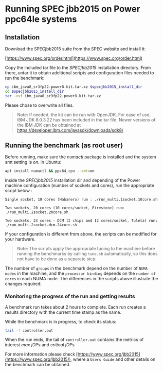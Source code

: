 # Running SPEC jbb2015 on Power ppc64le systems
## Installation  
  
Download the SPECjbb2015 suite from the SPEC website and install it:

[https://www.spec.org/order.html](https://www.spec.org/order.html)

Copy the included tar file to the _SPECjbb2015_ installation directory. From there, untar it to obtain additional scripts and configuration files needed to run the benchmark:
```bash
cp ibm_java8_sr3fp22.power8.kit.tar.xz $specjbb2015_install_dir
cd $specjbb2015_install_dir
tar -xvf ibm_java8_sr3fp22.power8.kit.tar.xz
```

Please chose to overwrite all files.

>Note: If needed, the kit can be run with OpenJDK. For ease of use, IBM JDK 8.0.3.22 has been included in the tar file. Newer versions of the IBM JDK can be obtained at https://developer.ibm.com/javasdk/downloads/sdk8/


## Running the benchmark (as root user)
Before running, make sure the _numactl_ package is installed and the system smt setting is _on_. In Ubuntu:
```bash
apt install numactl && ppc64_cpu --smt=on
```

Inside the _SPECjbb2015_ installation dir and depending of the Power machine configuration (number of sockets and cores), run the appropriate script below :

    Single socket, 10 cores (Habanero) run : ./run_multi.1socket.10core.sh 
    
    Two sockets, 20 cores (10 cores/socket, Firestone) run: ./run_multi.2socket.20core.sh
    
    Two sockets, 24 cores - DCM (2 chips and 12 cores/socket, Tuleta) run: ./run_multi.2socket.dcm.24core.sh

If your configuration is different from above, the scripts can be modified for your hardware. 

> Note: The scripts apply the appropriate tuning to the machine before running the benchmarks by calling `tune.sh` automatically, so this does not have to be done as a separate step.

The number of `groups` in the benchmark depend on the number of `NUMA nodes` in the machine, and the `processor binding` depends on the `number of cores` in each NUMA node. The differences in the scripts above illustrate the changes required.

### Monitoring the progress of the run and getting results

A benchmark run takes about 2 hours to complete. Each run creates a results directory with the current time stamp as the name.

While the benchmark is in progress, to check its status:
```bash
tail -f controller.out
```

When the run ends, the tail of `controller.out` contains the metrics of interest *max jOPs* and *critical jOPs*

For more information please check [https://www.spec.org/jbb2015](https://www.spec.org/jbb2015/), where a `Users Guide` and other details on the benchmark can be obtained.
